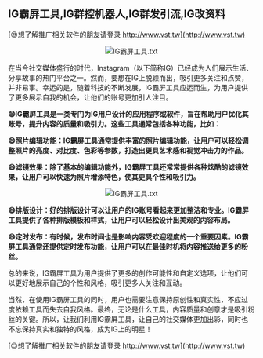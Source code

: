 ## **IG霸屏工具,IG群控机器人,IG群发引流,IG改资料**

[😍想了解推广相关软件的朋友请登录 http://www.vst.tw](http://www.vst.tw)

 <center><img src="https://vst.tw/MP4/tuiguang/png/0.png" alt="IG霸屏工具.txt"></center>

在当今社交媒体盛行的时代，Instagram（以下简称IG）已经成为人们展示生活、分享故事的热门平台之一。然而，要想在IG上脱颖而出，吸引更多关注和点赞，并非易事。幸运的是，随着科技的不断发展，IG霸屏工具应运而生，为用户提供了更多展示自我的机会，让他们的账号更加引人注目。

**😄IG霸屏工具是一类专门为IG用户设计的应用程序或软件，旨在帮助用户优化其账号，提升内容的质量和吸引力。这些工具通常包括各种功能，比如：**

**😄照片编辑功能：IG霸屏工具通常提供丰富的照片编辑功能，让用户可以轻松调整照片的亮度、对比度、色彩等参数，打造出更具艺术感和视觉冲击力的作品。**

**😄滤镜效果：除了基本的编辑功能外，IG霸屏工具还常常提供各种炫酷的滤镜效果，让用户可以快速为照片增添特色，使其更具个性和吸引力。**

 <center><img src="https://vst.tw/MP4/tuiguang/png/3.png" alt="IG霸屏工具.txt"></center>

**😄排版设计：好的排版设计可以让用户的IG账号看起来更加整洁和专业。IG霸屏工具提供了各种排版模板和样式，让用户可以轻松设计出美观的内容布局。**

**😄定时发布：有时候，发布时间也是影响内容受欢迎程度的一个重要因素。IG霸屏工具通常还提供定时发布功能，让用户可以在最佳时机将内容推送给更多的粉丝。**

总的来说，IG霸屏工具为用户提供了更多的创作可能性和自定义选项，让他们可以更好地展示自己的个性和风格，吸引更多人关注和互动。

当然，在使用IG霸屏工具的同时，用户也需要注意保持原创性和真实性，不应过度依赖工具而失去自我风格。最终，无论是什么工具，内容质量和创意才是吸引粉丝的关键。所以，让我们利用IG霸屏工具，让自己的社交媒体更加出彩，同时也不忘保持真实和独特的风格，成为IG上的明星！

[😍想了解推广相关软件的朋友请登录 http://www.vst.tw](http://www.vst.tw)



